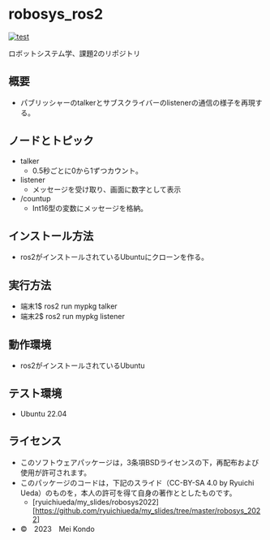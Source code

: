 # robosys_ros2
[![test](https://github.com/konnddo/robosys_ros2/actions/workflows/test.yml/badge.svg)](https://github.com/konnddo/robosys_ros2/actions/workflows/test.yml)

ロボットシステム学、課題2のリポジトリ

## 概要
 * パブリッシャーのtalkerとサブスクライバーのlistenerの通信の様子を再現する。

## ノードとトピック
 * talker
    * 0.5秒ごとに0から1ずつカウント。
 * listener
    * メッセージを受け取り、画面に数字として表示
 * /countup
    * Int16型の変数にメッセージを格納。

## インストール方法
 * ros2がインストールされているUbuntuにクローンを作る。

## 実行方法
 * 端末1$ ros2 run mypkg talker
 * 端末2$ ros2 run mypkg listener

## 動作環境
 * ros2がインストールされているUbuntu

## テスト環境
 * Ubuntu 22.04

## ライセンス
 * このソフトウェアパッケージは，3条項BSDライセンスの下，再配布および使用が許可されます。
 * このパッケージのコードは，下記のスライド（CC-BY-SA 4.0 by Ryuichi Ueda）のものを，本人の許可を得て自身の著作ととしたものです。
   * [ryuichiueda/my_slides/robosys2022] [https://github.com/ryuichiueda/my_slides/tree/master/robosys_2022]
 * ©　2023　Mei Kondo
